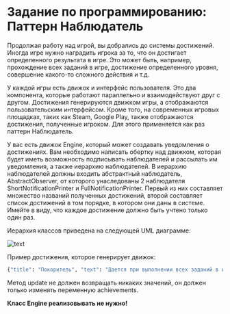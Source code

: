 # Задание по программированию: Паттерн Наблюдатель

Продолжая работу над игрой, вы добрались до системы достижений. Иногда игре нужно наградить игрока за то, что он достигает определенного результата в игре. Это может быть, например, прохождение всех заданий в игре, достижение определенного уровня, совершение какого-то сложного действия и т.д.

У каждой игры есть движок и интерфейс пользователя. Это два компонента, которые работают параллельно и взаимодействуют друг с другом. Достижения генерируются движком игры, а отображаются пользовательским интерфейсом. Кроме того, на современных игровых площадках, таких как Steam, Google Play, также отображаются достижения, полученные игроком. Для этого применяется как раз паттерн Наблюдатель.

У вас есть движок Engine, который может создавать уведомления о достижениях. Вам необходимо написать обертку над движком, которая будет иметь возможность подписывать наблюдателей и рассылать им уведомления, а также иерархию наблюдателей. В иерархию наблюдателей должны входить абстрактный наблюдатель, AbstractObserver, от которого унаследованы 2 наблюдателя ShortNotificationPrinter и FullNotificationPrinter. Первый из них составляет множество названий полученных достижений, второй составляет список достижений в том порядке, в котором они даны в системе. Имейте в виду, что каждое достижение должно быть учтено только один раз.

Иерархия классов приведена на следующей UML диаграмме:

![text](https://d3c33hcgiwev3.cloudfront.net/imageAssetProxy.v1/yh7gpAEHEeiIiQpriP2g2A_185e1ad0a00aec43462acb5a2b215e75_observer.JPG?expiry=1560988800000&hmac=fDkedwel84wm0eNa3-U_bJ4-otj39XUHjeROI193rEE)

Пример достижения, которое генерирует движок:

```python
{"title": "Покоритель", "text": "Дается при выполнении всех заданий в игре"}
```

Метод update не должен возвращать никаких значений, он должен только изменять переменную achievements.

**Класс Engine реализовывать не нужно!**
